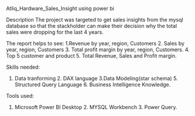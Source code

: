 Atliq_Hardware_Sales_Insight using power bi

Description
The project was targeted to get sales insights from the mysql database 
so that the stackholder can make their decision 
why the total sales were dropping for the last 4 years. 

The report helps to see:
1.Revenue by year, region, Customers 2. Sales by year, region, Customers 3. Total profit margin by year, region, Customers.
4. Top 5 customer and product 5. Total Revenue, Sales and Profit margin.
 
Skills needed:
1. Data tranforming 2. DAX language 3.Data Modeling(star schema) 5. Structured
Query Language 6. Business Intelligence Knowledge.

Tools used:
1. Microsoft Power BI Desktop 2. MYSQL Workbench 3. Power Query.
